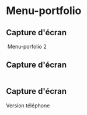 # Menu-portfolio
## Capture d'écran
<a href="https://zupimages.net/viewer.php?id=20/30/pm26.png"><img src="https://zupimages.net/up/20/30/pm26.png" alt="" /></a>
Menu-porfolio 2
## Capture d'écran
<a href="https://zupimages.net/viewer.php?id=20/33/zheo.png"><img src="https://zupimages.net/up/20/33/zheo.png" alt="" /></a>
## Capture d'écran
Version téléphone
<a href="https://zupimages.net/viewer.php?id=20/34/venw.png"><img src="https://zupimages.net/up/20/34/venw.png" alt="" /></a>
